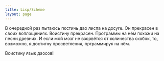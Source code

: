 ```yaml
---
title: Lisp/Scheme
layout: page 
---
```

В очередной раз пытаюсь постичь дао лиспа на досуге. Он прекрасен в своих воплощениях. Воистину прекрасен. Программы на нём похожи на песни древних. И если мой мозг не взорвётся от количества скобок, то, возможно, я достигну просветления, прграммируя на нём.

Воистину язык даосов!

